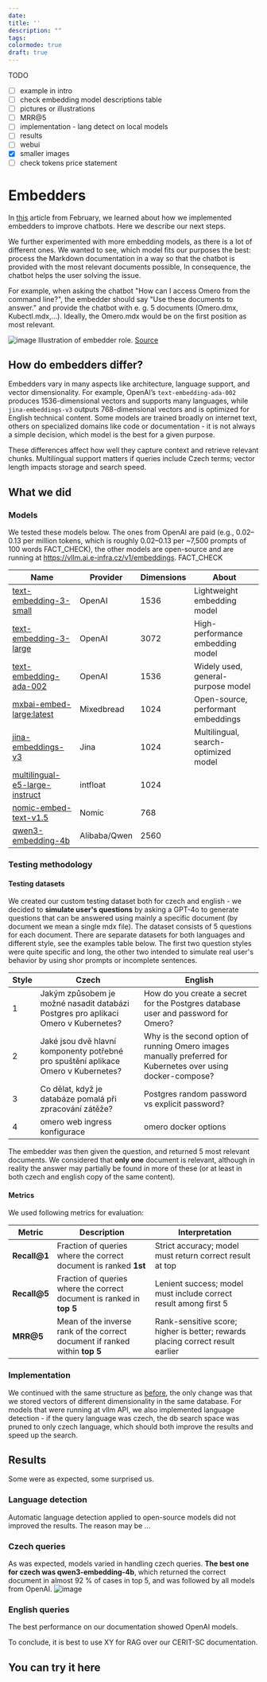 ```yaml
---
date:
title: ''
description: ""
tags: 
colormode: true
draft: true
---
```

TODO
- [ ] example in intro
- [ ] check embedding model descriptions table
- [ ] pictures or illustrations
- [ ] MRR@5
- [ ] implementation - lang detect on local models
- [ ] results
- [ ] webui
- [x] smaller images
- [ ] check tokens price statement

# Embedders
In [this](https://blog.cerit.io/blog/simple-rag/) article from February, we learned about how we implemented embedders to improve chatbots. Here we describe our next steps.

We further experimented with more embedding models, as there is a lot of different ones. 
We wanted to see, which model fits our purposes the best:
process the Markdown documentation in a way so that the chatbot is provided with the most relevant documents possible, 
In consequence, the chatbot helps the user solving the issue.

For example, when asking the chatbot "How can I access Omero from the command line?", the embedder should say "Use these documents to answer." 
and provide the chatbot with e. g. 5 documents (Omero.dmx, Kubectl.mdx,...). Ideally, the Omero.mdx would be on the first position as most relevant.

![image](https://github.com/user-attachments/assets/05973438-2d3f-44d1-b8ea-00f17767d77a)
Illustration of embedder role. [Source](https://www.clarifai.com/blog/what-is-rag-retrieval-augmented-generation)

## How do embedders differ?

Embedders vary in many aspects like architecture, language support, and vector dimensionality. For example, OpenAI’s `text-embedding-ada-002` produces 1536-dimensional vectors and supports many languages, while `jina-embeddings-v3` outputs 768-dimensional vectors and is optimized for English technical content. Some models are trained broadly on internet text, others on specialized domains like code or documentation - it is not always a simple decision, which model is the best for a given purpose.

These differences affect how well they capture context and retrieve relevant chunks. Multilingual support matters if queries include Czech terms; vector length impacts storage and search speed.

## What we did
### Models
We tested these models below. The ones from OpenAI are paid  (e.g., $0.02–$0.13 per million tokens, which is roughly $0.02–$0.13 per ~7,500 prompts of 100 words FACT_CHECK), the other models are open-source and are running at https://vllm.ai.e-infra.cz/v1/embeddings. FACT_CHECK
 
| Name                                                                                  | Provider     | Dimensions | About                                |
|---------------------------------------------------------------------------------------|--------------|------------------|--------------------------------------|
| [text-embedding-3-small](https://platform.openai.com/docs/models/text-embedding-3-small) | OpenAI       | 1536   | Lightweight embedding model          |
| [text-embedding-3-large](https://platform.openai.com/docs/models/text-embedding-3-large) | OpenAI       | 3072   | High-performance embedding model     |
| [text-embedding-ada-002](https://platform.openai.com/docs/models/text-embedding-ada-002) | OpenAI       | 1536  | Widely used, general-purpose model   |
| [mxbai-embed-large:latest](https://huggingface.co/mixedbread-ai/mxbai-embed-large-v1)   | Mixedbread   | 1024   | Open-source, performant embeddings   |
| [jina-embeddings-v3](https://jina.ai/news/jina-embeddings-v3-a-frontier-multilingual-embedding-model/) | Jina | 1024  | Multilingual, search-optimized model |
| [multilingual-e5-large-instruct](https://huggingface.co/intfloat/multilingual-e5-large-instruct) | intfloat | 1024  |
| [nomic-embed-text-v1.5](https://www.nomic.ai/blog/posts/nomic-embed-text-v1)             | Nomic        | 768 |
| [qwen3-embedding-4b](https://deepinfra.com/Qwen/Qwen3-Embedding-4B)                       | Alibaba/Qwen | 2560  |



### Testing methodology
#### Testing datasets
We created our custom testing dataset both for czech and english - we decided to **simulate user's questions** by asking a GPT-4o to generate questions that can be answered using mainly a specific document (by document we mean a single mdx file).
The dataset consists of 5 questions for each document. There are separate datasets for both languages and different style, see the examples table below. The first two question styles were quite specific and long, the other two intended to simulate real user's behavior by using shor prompts or incomplete sentences.

| Style | Czech | English |
|-------|-------|---------|
| 1     | Jakým způsobem je možné nasadit databázi Postgres pro aplikaci Omero v Kubernetes?      | How do you create a secret for the Postgres database user and password for Omero?        |
| 2     |  Jaké jsou dvě hlavní komponenty potřebné pro spuštění aplikace Omero v Kubernetes?     |   Why is the second option of running Omero images manually preferred for Kubernetes over using docker-compose?      |
| 3     | Co dělat, když je databáze pomalá při zpracování zátěže?      |  Postgres random password vs explicit password?       |
| 4     | omero web ingress konfigurace      |  omero docker options       |

The embedder was then given the question, and returned 5 most relevant documents. We considered that **only one** document is relevant, although in reality the answer may partially be found in more of these (or at least in both czech and english copy of the same content).

#### Metrics
We used following metrics for evaluation:

| **Metric**    | **Description**                                                             | **Interpretation**                                                           |
| ------------- | --------------------------------------------------------------------------- | ---------------------------------------------------------------------------- |
| **Recall\@1** | Fraction of queries where the correct document is ranked **1st**            | Strict accuracy; model must return correct result at top                     |
| **Recall\@5** | Fraction of queries where the correct document is ranked in **top 5**       | Lenient success; model must include correct result among first 5             |
| **MRR\@5**    | Mean of the inverse rank of the correct document if ranked within **top 5** |Rank-sensitive score; higher is better; rewards placing correct result earlier|

### Implementation
We continued with the same structure as [before](https://blog.cerit.io/blog/simple-rag/#the-embedding-api-and-database), the only change was that we stored vectors of different dimensionality in the same database. 
For models that were running at vllm API, we also implemented language detection - if the query language was czech, the db search space was pruned to only czech language, which should both improve the results and speed up the search.

## Results
Some were as expected, some surprised us.

### Language detection 
Automatic language detection applied to open-source models did not improved the results. The reason may be ...

### Czech queries
As was expected, models varied in handling czech queries. **The best one for czech was qwen3-embedding-4b**, which returned the correct document in almost 92 % of cases in top 5, and was followed by all models from OpenAI.
![image](https://github.com/user-attachments/assets/814623f2-1676-494e-ada7-8aa758103dbc)

### English queries
The best performance on our documentation showed OpenAI models.


To conclude, it is best to use XY for RAG over our CERIT-SC documentation.

## You can try it here
